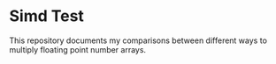 # Simd Test #
This repository documents my comparisons between different ways to multiply floating point number arrays.
